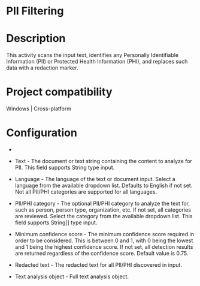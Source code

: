 ﻿# PII Filtering

# Description

This activity scans the input text, identifies any Personally Identifiable Information (PII) or Protected Health Information (PHI), and replaces such data with a redaction marker.

# Project compatibility

Windows | Cross-platform

# Configuration

* 
* Text - The document or text string containing the content to analyze for PII. This field supports String type input.
* Language - The language of the text or document input. Select a language from the available dropdown list. Defaults to English if not set. Not all PII/PHI categories are supported for all languages.







* PII/PHI category - The optional PII/PHI category to analyze the text for, such as person, person type, organization, etc. If not set, all categories are reviewed. Select the category from the available dropdown list. This field supports String[] type input.
* Minimum confidence score - The minimum confidence score required in order to be considered. This is between 0 and 1, with 0 being the lowest and 1 being the highest confidence score. If not set, all detection results are returned regardless of the confidence score. Default value is 0.75.



* Redacted text - The redacted text for all PII/PHI discovered in input.
* Text analysis object - Full text analysis object.
